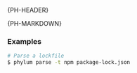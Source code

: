 {PH-HEADER}

{PH-MARKDOWN}

### Examples

```sh
# Parse a lockfile
$ phylum parse -t npm package-lock.json
```
